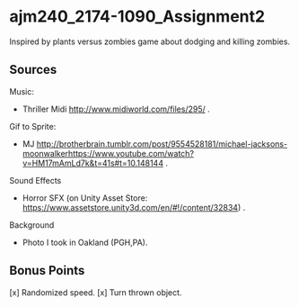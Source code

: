 # ajm240_2174-1090_Assignment2

Inspired by plants versus zombies game about dodging and killing zombies.

## Sources
Music:
* Thriller Midi http://www.midiworld.com/files/295/ . 

Gif to Sprite:
* MJ http://brotherbrain.tumblr.com/post/9554528181/michael-jacksons-moonwalkerhttps://www.youtube.com/watch?v=HM17mAmLd7k&t=41s#t=10.148144 .

Sound Effects
* Horror SFX (on Unity Asset Store: https://www.assetstore.unity3d.com/en/#!/content/32834) .

Background
* Photo I took in Oakland (PGH,PA).

## Bonus Points
[x] Randomized speed.
[x] Turn thrown object.
